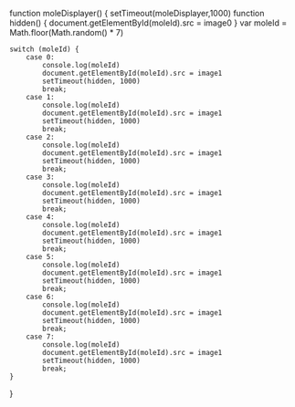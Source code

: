 function moleDisplayer() {
    setTimeout(moleDisplayer,1000)
    function hidden() { document.getElementById(moleId).src = image0 }
    var moleId = Math.floor(Math.random() * 7)
    
    switch (moleId) {
        case 0: 
            console.log(moleId)
            document.getElementById(moleId).src = image1
            setTimeout(hidden, 1000)
            break;
        case 1:
            console.log(moleId)
            document.getElementById(moleId).src = image1
            setTimeout(hidden, 1000)
            break;
        case 2:
            console.log(moleId)
            document.getElementById(moleId).src = image1
            setTimeout(hidden, 1000)
            break;
        case 3:
            console.log(moleId)
            document.getElementById(moleId).src = image1
            setTimeout(hidden, 1000)
            break;
        case 4:
            console.log(moleId)
            document.getElementById(moleId).src = image1
            setTimeout(hidden, 1000)
            break;
        case 5:
            console.log(moleId)
            document.getElementById(moleId).src = image1
            setTimeout(hidden, 1000)
            break;
        case 6:
            console.log(moleId)
            document.getElementById(moleId).src = image1
            setTimeout(hidden, 1000)
            break;
        case 7:
            console.log(moleId)
            document.getElementById(moleId).src = image1
            setTimeout(hidden, 1000)
            break;
    }
}